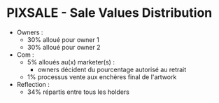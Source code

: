 # PIXSALE - Sale Values Distribution

- Owners :
    - 30% alloué pour owner 1
    - 30% alloué pour owner 2
- Com : 
    - 5% alloués au(x) marketer(s) : 
        - owners décident du pourcentage autorisé au retrait
    - 1% processus vente aux enchères final de l'artwork
- Reflection :
    - 34% répartis entre tous les holders





